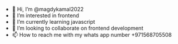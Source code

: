 - 👋 Hi, I’m @magdykamal2022
- 👀 I’m interested in frontend
- 🌱 I’m currently learning javascript
- 💞️ I’m looking to collaborate on frontend development
- 📫 How to reach me with my whats app number +971568705508

<!---
magdykamal2022/magdykamal2022 is a ✨ special ✨ repository because its `README.md` (this file) appears on your GitHub profile.
You can click the Preview link to take a look at your changes.
--->
